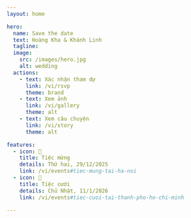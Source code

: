 ```yaml
---
layout: home

hero:
  name: Save the date
  text: Hoàng Kha & Khánh Linh
  tagline:
  image:
    src: /images/hero.jpg
    alt: wedding
  actions:
    - text: Xác nhận tham dự
      link: /vi/rsvp
      theme: brand
    - text: Xem ảnh
      link: /vi/gallery
      theme: alt
    - text: Xem câu chuyện
      link: /vi/story
      theme: alt

features:
  - icon: 🎉
    title: Tiệc mừng
    details: Thứ hai, 29/12/2025
    link: /vi/events#tiec-mung-tai-ha-noi
  - icon: 💒
    title: Tiệc cưới
    details: Chủ Nhật, 11/1/2026
    link: /vi/events#tiec-cuoi-tai-thanh-pho-ho-chi-minh
    
---
```

